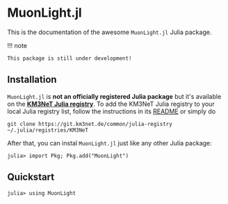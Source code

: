 # MuonLight.jl

This is the documentation of the awesome `MuonLight.jl` Julia package.

!!! note

    This package is still under development!

## Installation

`MuonLight.jl` is **not an officially registered Julia package** but it's available on
the **[KM3NeT Julia registry](https://git.km3net.de/common/julia-registry)**. To add
the KM3NeT Julia registry to your local Julia registry list, follow the
instructions in its
[README](https://git.km3net.de/common/julia-registry#adding-the-registry) or simply do

    git clone https://git.km3net.de/common/julia-registry ~/.julia/registries/KM3NeT
    
After that, you can instal `MuonLight.jl` just like any other Julia package:

    julia> import Pkg; Pkg.add("MuonLight")
    
## Quickstart


``` julia-repl
julia> using MuonLight

```
